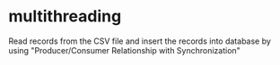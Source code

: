 # multithreading

Read records from the CSV file and insert the records into database by using "Producer/Consumer Relationship with Synchronization"